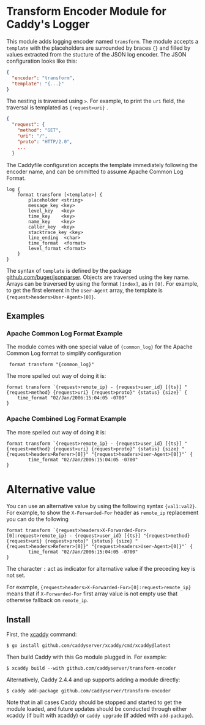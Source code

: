 Transform Encoder Module for Caddy's Logger
===============================================

This module adds logging encoder named `transform`. The module accepts a `template` with the placeholders are surrounded
by
braces `{}` and filled by values extracted from the stucture of the JSON log encoder. The JSON configuration looks like
this:

```json
{
  "encoder": "transform",
  "template": "{...}"
}
```

The nesting is traversed using `>`. For example, to print the `uri` field, the traversal is templated as `{request>uri}`
.

```json
{
  "request": {
    "method": "GET",
    "uri": "/",
    "proto": "HTTP/2.0",
    ...
  }
```

The Caddyfile configuration accepts the template immediately following the encoder name, and can be ommitted to assume
Apache Common Log Format.

```caddyfile
log {
	format transform [<template>] {
		placeholder <string>
		message_key <key>
		level_key   <key>
		time_key    <key>
		name_key    <key>
		caller_key  <key>
		stacktrace_key <key>
		line_ending  <char>
		time_format  <format>
		level_format <format>
	}
}
```

The syntax of `template` is defined by the package [github.com/buger/jsonparser](https://github.com/buger/jsonparser).
Objects are traversed using the key name. Arrays can be traversed by using the format `[index]`, as in `[0]`. For
example, to get the first element in the `User-Agent` array, the template is `{request>headers>User-Agent>[0]}`.

## Examples

### Apache Common Log Format Example

The module comes with one special value of `{common_log}` for the Apache Common Log format to simplify configuration

```caddyfile
 format transform "{common_log}"
```

The more spelled out way of doing it is:

```caddyfile
format transform `{request>remote_ip} - {request>user_id} [{ts}] "{request>method} {request>uri} {request>proto}" {status} {size}` {
	time_format "02/Jan/2006:15:04:05 -0700"
}
```

### Apache Combined Log Format Example

The more spelled out way of doing it is:

```caddy
format transform `{request>remote_ip} - {request>user_id} [{ts}] "{request>method} {request>uri} {request>proto}" {status} {size} "{request>headers>Referer>[0]}" "{request>headers>User-Agent>[0]}"` {
        time_format "02/Jan/2006:15:04:05 -0700"
}
```

# Alternative value

You can use an alternative value by using the following syntax `{val1:val2}`. For example, to show the `X-Forwarded-For`
header as `remote_ip` replacement you can do the following

```caddy
format transform `{request>headers>X-Forwarded-For>[0]:request>remote_ip} - {request>user_id} [{ts}] "{request>method} {request>uri} {request>proto}" {status} {size} "{request>headers>Referer>[0]}" "{request>headers>User-Agent>[0]}"` {
        time_format "02/Jan/2006:15:04:05 -0700"
}
```

The character `:` act as indicator for alternative value if the preceding key is not set.

For example, `{request>headers>X-Forwarded-For>[0]:request>remote_ip}` means that if `X-Forwarded-For` first array value is not empty use that otherwise fallback on `remote_ip`.

## Install

First, the [xcaddy](https://github.com/caddyserver/xcaddy) command:

```shell
$ go install github.com/caddyserver/xcaddy/cmd/xcaddy@latest
```

Then build Caddy with this Go module plugged in. For example:

```shell
$ xcaddy build --with github.com/caddyserver/transform-encoder
```

Alternatively, Caddy 2.4.4 and up supports adding a module directly:
```shell
$ caddy add-package github.com/caddyserver/transform-encoder
```

Note that in all cases Caddy should be stopped and started to get the module loaded, and future updates should be conducted through either xcaddy (if built with xcaddy) or `caddy upgrade` (if added with `add-package`).
